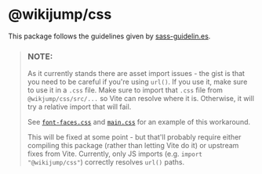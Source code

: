 # @wikijump/css

This package follows the guidelines given by [sass-guidelin.es](https://sass-guidelin.es).

> ### NOTE:
> As it currently stands there are asset import issues - the gist is that you need to
> be careful if you're using `url()`. If you use it, make sure to use it in a `.css` file.
> Make sure to import that `.css` file from `@wikjump/css/src/...` so Vite can resolve
> where it is. Otherwise, it will try a relative import that will fail.
>
> See [`font-faces.css`](src/font-faces.css) and [`main.css`](src/main.scss) for an
> example of this workaround.
>
> This will be fixed at some point - but that'll probably require either compiling
> this package (rather than letting Vite do it) or upstream fixes from Vite.
> Currently, only JS imports (e.g. `import "@wikijump/css"`) correctly resolves `url()` paths.
